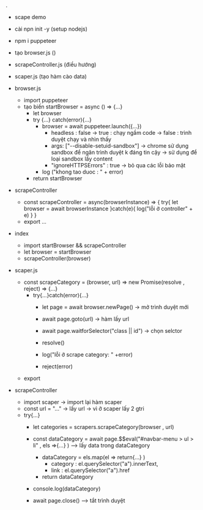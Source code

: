 .
+ scape demo 
+ cài npn init -y (setup nodejs)
+ npm i puppeteer 
+ tạo browser.js ()
+ scrapeController.js (điều hướng)
+ scaper.js (tạo hàm cào data)


+ browser.js
    + import puppeteer 
    + tạo biến startBrowser = async () => {...}
        + let browser
        + try {...} catch(error){...} 
            + browser = await puppeteer.launch({...})
                + headless : false 
                        -> true : chạy ngầm code
                        -> false : trình duyệt chạy và nhìn thấy
                + args: ["--disable-setuid-sandbox"]
                        -> chrome sử dụng sandbox để ngăn trình duyệt k đáng tin cậy 
                        -> sử dụng để loại sandbox lấy content
                + "ignoreHTTPSErrors" : true 
                        -> bỏ qua các lỗi bảo mật
            + log ("khong tao duoc : " + error)
        + return startBrowser 


+  scrapeController 
    + const scrapeController = async(browserInstance) => {
        try{
            let browser = await browserInstance 
        }catch(e){
            log("lỗi ở controller" + e)
        }
    }
    + export ...

+ index 
    + import startBrowser && scrapeController
    + let browser = startBrowser
    + scrapeController(browser)

+ scaper.js
    + const scrapeCategory = (browser, url) => new Promise(resolve , reject) => {...}
        + try{...}catch(error){...}
            + let page = await browser.newPage()
                    -> mở trình duyệt mới
            + await page.goto(url)
                    -> hàm lấy url
            + await page.waitforSelector("class || id")
                    -> chọn selctor
            + resolve()

            + log("lỗi ở scrape category: " +error)
            + reject(error)
    + export 

+ scrapeController
    + import scaper
            -> import lại hàm scaper
    + const url = "..."
            -> lấy url 
            -> vì ở scaper lấy 2 gtri 
    + try{...}
        + let categories = scrapers.scrapeCategory(browser , url)

        + const dataCategory = await page.$$eval("#navbar-menu > ul > li" , els =>{...} )
                --> lấy data trong dataCategory
            +  dataCategory = els.map(el => return{...} )
                + category : el.querySelector("a").innerText,
                + link : el.querySelector("a").href
            + return dataCategory

        + console.log(dataCategory)
        
        + await page.close()
                --> tắt trình duyệt

